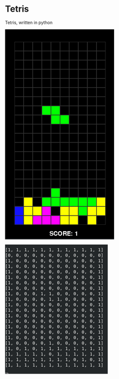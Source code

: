 # Tetris
Tetris, written in python

![alt text](https://github.com/michalodehnal5/Tetris/blob/master/doc/gui.png "GUI")

![alt text](https://github.com/michalodehnal5/Tetris/blob/master/doc/no_gui.png "Without GUI, 2d array")
